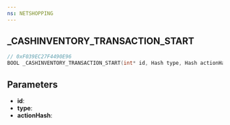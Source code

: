 ```yaml
---
ns: NETSHOPPING
---
```

## _CASHINVENTORY_TRANSACTION_START

```c
// 0xF039EC27F4490E96
BOOL _CASHINVENTORY_TRANSACTION_START(int* id, Hash type, Hash actionHash);
```

## Parameters
* **id**:
* **type**:
* **actionHash**:
